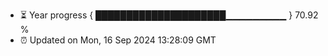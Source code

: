 - ⏳ Year progress { █████████████████████▁▁▁▁▁▁▁▁▁ } 70.92 %
- ⏰ Updated on Mon, 16 Sep 2024 13:28:09 GMT

